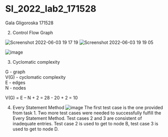 # SI_2022_lab2_171528

Gala Gligoroska 171528

2. Control Flow Graph 

![Screenshot 2022-06-03 19 17 19](https://user-images.githubusercontent.com/63419322/171914243-7e8b9245-755a-40f5-9b6a-90218896d28a.png)
![Screenshot 2022-06-03 19 19 05](https://user-images.githubusercontent.com/63419322/171914303-79434780-2900-40ad-a30f-4d946f7773a9.png)


 ![image](https://user-images.githubusercontent.com/63419322/171925694-f79cb934-6410-4fb9-9c61-b4127c949b47.png)



3. Cyclomatic complexity 
  
  G - graph <br />
  V(G) - cyclomatic complexity <br />
  E - edges <br />
  N - nodes <br />
  
  V(G) = E – N + 2 = 28 - 20 + 2 = 10
  


4. Every Statement Method
 ![image](https://user-images.githubusercontent.com/63419322/171921411-3fdb2f5a-bb7f-443d-80d2-f9674b7e243d.png)
The first test case is the one provided from task 1. Two more test cases were needed to successfully fulfill the Every Statement Method. Test cases 2 and 3 are consistent of inadequate entries. Test case 2 is used to get to node B, test case 3 is used to get to node D.
